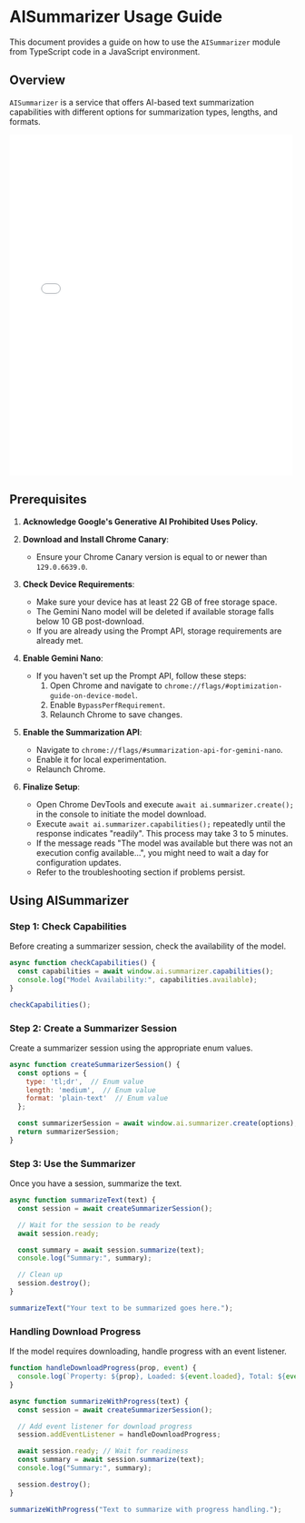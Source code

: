 # AISummarizer Usage Guide

This document provides a guide on how to use the `AISummarizer` module from TypeScript code in a JavaScript environment.

## Overview

`AISummarizer` is a service that offers AI-based text summarization capabilities with different options for summarization types, lengths, and formats.

<iframe src="{{exampleSite.baseURL}}summary?inIframe=true"
style="border: none;" scrolling="no"
width="99%" height="600"></iframe>


## Prerequisites

1. **Acknowledge Google's Generative AI Prohibited Uses Policy.**

2. **Download and Install Chrome Canary**:
   - Ensure your Chrome Canary version is equal to or newer than `129.0.6639.0`.

3. **Check Device Requirements**:
   - Make sure your device has at least 22 GB of free storage space.
   - The Gemini Nano model will be deleted if available storage falls below 10 GB post-download.
   - If you are already using the Prompt API, storage requirements are already met.

4. **Enable Gemini Nano**:
   - If you haven't set up the Prompt API, follow these steps:
      1. Open Chrome and navigate to `chrome://flags/#optimization-guide-on-device-model`.
      2. Enable `BypassPerfRequirement`.
      3. Relaunch Chrome to save changes.

5. **Enable the Summarization API**:
   - Navigate to `chrome://flags/#summarization-api-for-gemini-nano`.
   - Enable it for local experimentation.
   - Relaunch Chrome.

6. **Finalize Setup**:
   - Open Chrome DevTools and execute `await ai.summarizer.create();` in the console to initiate the model download.
   - Execute `await ai.summarizer.capabilities();` repeatedly until the response indicates "readily". This process may take 3 to 5 minutes.
   - If the message reads "The model was available but there was not an execution config available...", you might need to wait a day for configuration updates.
   - Refer to the troubleshooting section if problems persist.

## Using AISummarizer

### Step 1: Check Capabilities

Before creating a summarizer session, check the availability of the model.

```javascript
async function checkCapabilities() {
  const capabilities = await window.ai.summarizer.capabilities();
  console.log("Model Availability:", capabilities.available);
}

checkCapabilities();
```

### Step 2: Create a Summarizer Session

Create a summarizer session using the appropriate enum values.

```javascript
async function createSummarizerSession() {
  const options = {
    type: 'tl;dr',  // Enum value
    length: 'medium',  // Enum value
    format: 'plain-text'  // Enum value
  };

  const summarizerSession = await window.ai.summarizer.create(options);
  return summarizerSession;
}
```

### Step 3: Use the Summarizer

Once you have a session, summarize the text.

```javascript
async function summarizeText(text) {
  const session = await createSummarizerSession();

  // Wait for the session to be ready
  await session.ready;

  const summary = await session.summarize(text);
  console.log("Summary:", summary);

  // Clean up
  session.destroy();
}

summarizeText("Your text to be summarized goes here.");
```

### Handling Download Progress

If the model requires downloading, handle progress with an event listener.

```javascript
function handleDownloadProgress(prop, event) {
  console.log(`Property: ${prop}, Loaded: ${event.loaded}, Total: ${event.total}`);
}

async function summarizeWithProgress(text) {
  const session = await createSummarizerSession();

  // Add event listener for download progress
  session.addEventListener = handleDownloadProgress;

  await session.ready; // Wait for readiness
  const summary = await session.summarize(text);
  console.log("Summary:", summary);

  session.destroy();
}

summarizeWithProgress("Text to summarize with progress handling.");
```

